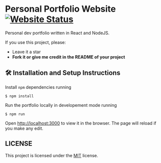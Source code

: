 # Personal Portfolio Website [![Website Status](https://img.shields.io/website-up-down-green-red/https/mspronesti.github.io.svg?label=Website%20status)](https://mspronesti.github.io)&nbsp;


Personal dev portfolio written in React and NodeJS.

If you use this project, please:
* Leave it a star
* **Fork it or give me credit in the README of your project**

## 🛠 Installation and Setup Instructions

Install `npm` dependencies running

```shell
$ npm install
```

Run the portfolio locally in developement mode running

```shell
$ npm run
```

Open [http://localhost:3000](http://localhost:3000) to view it in the browser. The page will reload if you make any edit.

## LICENSE
This project is licensed under the [MIT](https://github.com/mspronesti/mspronesti.github.io/blob/master/LICENSE) license.